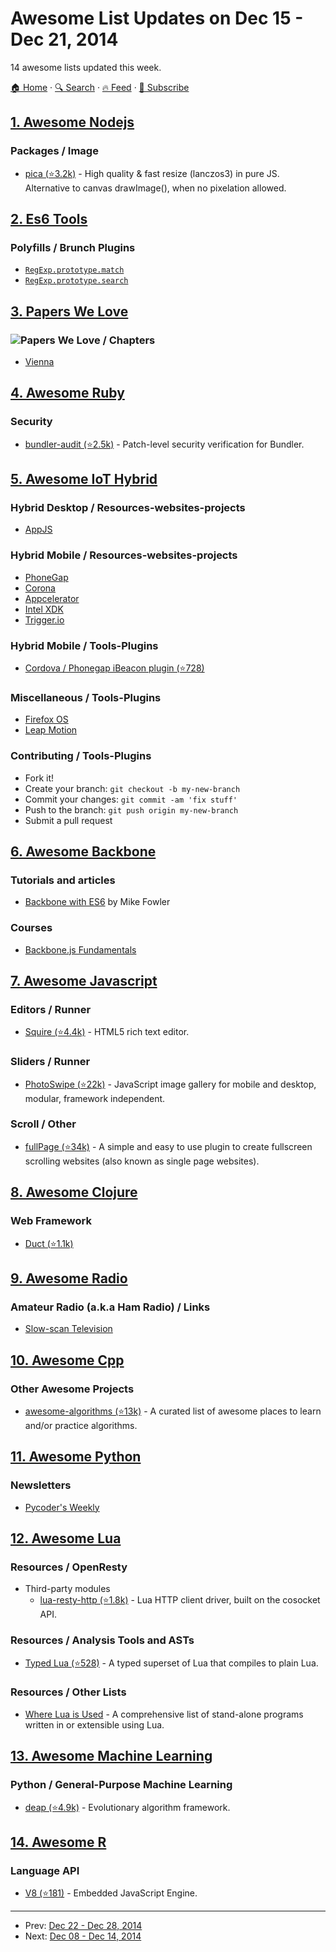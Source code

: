 # Awesome List Updates on Dec 15 - Dec 21, 2014

14 awesome lists updated this week.

[🏠 Home](/README.md) · [🔍 Search](https://test.trackawesomelist.com/search/) · [🔥 Feed](https://test.trackawesomelist.com/week/feed.xml) · [📮 Subscribe](https://trackawesomelist.us17.list-manage.com/subscribe?u=d2f0117aa829c83a63ec63c2f&id=36a103854c)



## [1. Awesome Nodejs](/content/sindresorhus/awesome-nodejs/week/README.md)

### Packages / Image

*   [pica (⭐3.2k)](https://github.com/nodeca/pica) - High quality & fast resize (lanczos3) in pure JS. Alternative to canvas drawImage(), when no pixelation allowed.

## [2. Es6 Tools](/content/addyosmani/es6-tools/week/README.md)

### Polyfills / Brunch Plugins

*   [`RegExp.prototype.match`](https://github.com/mathiasbynens/RegExp.prototype.match)
*   [`RegExp.prototype.search`](https://github.com/mathiasbynens/RegExp.prototype.search)

## [3. Papers We Love](/content/papers-we-love/papers-we-love/week/README.md)

### ![Papers We Love](http://paperswelove.org/images/logo-top.svg) / Chapters

*   [Vienna](http://www.meetup.com/Papers-We-Love-Vienna/)

## [4. Awesome Ruby](/content/markets/awesome-ruby/week/README.md)

### Security

*   [bundler-audit (⭐2.5k)](https://github.com/rubysec/bundler-audit) - Patch-level security verification for Bundler.

## [5. Awesome IoT Hybrid](/content/weblancaster/awesome-IoT-hybrid/week/README.md)

### Hybrid Desktop / Resources-websites-projects

*   [AppJS](http://appjs.com/)

### Hybrid Mobile / Resources-websites-projects

*   [PhoneGap](http://phonegap.com/)
*   [Corona](http://coronalabs.com/)
*   [Appcelerator](http://www.appcelerator.com/)
*   [Intel XDK](https://software.intel.com/en-us/html5/tools)
*   [Trigger.io](https://trigger.io/)

### Hybrid Mobile / Tools-Plugins

*   [Cordova / Phonegap iBeacon plugin (⭐728)](https://github.com/petermetz/cordova-plugin-ibeacon)

### Miscellaneous / Tools-Plugins

*   [Firefox OS](https://www.mozilla.org/en-US/firefox/os/)
*   [Leap Motion](https://www.leapmotion.com/)

### Contributing / Tools-Plugins

*   Fork it!
*   Create your branch: `git checkout -b my-new-branch`
*   Commit your changes: `git commit -am 'fix stuff'`
*   Push to the branch: `git push origin my-new-branch`
*   Submit a pull request

## [6. Awesome Backbone](/content/sadcitizen/awesome-backbone/week/README.md)

### Tutorials and articles

*   [Backbone with ES6](http://mikefowler.me/2014/06/11/backbone-with-es6/) by Mike Fowler

### Courses

*   [Backbone.js Fundamentals](http://www.pluralsight.com/courses/backbone-fundamentals)

## [7. Awesome Javascript](/content/sorrycc/awesome-javascript/week/README.md)

### Editors / Runner

*   [Squire (⭐4.4k)](https://github.com/neilj/Squire) - HTML5 rich text editor.

### Sliders / Runner

*   [PhotoSwipe (⭐22k)](https://github.com/dimsemenov/PhotoSwipe) - JavaScript image gallery for mobile and desktop, modular, framework independent.

### Scroll / Other

*   [fullPage (⭐34k)](https://github.com/alvarotrigo/fullPage.js) - A simple and easy to use plugin to create fullscreen scrolling websites (also known as single page websites).

## [8. Awesome Clojure](/content/razum2um/awesome-clojure/week/README.md)

### Web Framework

*   [Duct (⭐1.1k)](https://github.com/weavejester/duct)

## [9. Awesome Radio](/content/kyleterry/awesome-radio/week/README.md)

### Amateur Radio (a.k.a Ham Radio) / Links

*   [Slow-scan Television](https://en.wikipedia.org/wiki/Slow-scan_television)

## [10. Awesome Cpp](/content/fffaraz/awesome-cpp/week/README.md)

### Other Awesome Projects

*   [awesome-algorithms (⭐13k)](https://github.com/tayllan/awesome-algorithms) - A curated list of awesome places to learn and/or practice algorithms.

## [11. Awesome Python](/content/vinta/awesome-python/week/README.md)

### Newsletters

*   [Pycoder's Weekly](http://pycoders.com/)

## [12. Awesome Lua](/content/LewisJEllis/awesome-lua/week/README.md)

### Resources / OpenResty

*   Third-party modules
    *   [lua-resty-http (⭐1.8k)](https://github.com/pintsized/lua-resty-http) - Lua HTTP client driver, built on the cosocket API.

### Resources / Analysis Tools and ASTs

*   [Typed Lua (⭐528)](https://github.com/andremm/typedlua) - A typed superset of Lua that compiles to plain Lua.

### Resources / Other Lists

*   [Where Lua is Used](https://sites.google.com/site/marbux/home/where-lua-is-used) - A comprehensive list of stand-alone programs written in or extensible using Lua.

## [13. Awesome Machine Learning](/content/josephmisiti/awesome-machine-learning/week/README.md)

### Python / General-Purpose Machine Learning

*   [deap (⭐4.9k)](https://github.com/deap/deap) - Evolutionary algorithm framework.

## [14. Awesome R](/content/qinwf/awesome-R/week/README.md)

### Language API

*   [V8 (⭐181)](https://github.com/jeroenooms/V8) - Embedded JavaScript Engine.

---

- Prev: [Dec 22 - Dec 28, 2014](/content/2014/51/README.md)
- Next: [Dec 08 - Dec 14, 2014](/content/2014/49/README.md)